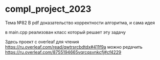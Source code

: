 # compl_project_2023
Тема №82
В pdf доказательство корректности алгоритма, и сама идея

в main.cpp реализован класс который решает эту задачу

Здесь проект с overleaf
для чтения https://ru.overleaf.com/read/qwtrsrcbdtdx#411f9a
можно редачить https://ru.overleaf.com/8755194665vqrcqsvnkcfj#cf4229
